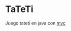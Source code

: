 # TaTeTi
Juego tateti en java con [mvc](http://www.jc-mouse.net/java/3-en-raya-java-con-mvc-y-netbeans)
